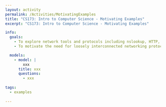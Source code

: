 ```yaml
---
layout: activity
permalink: /Activities/MotivatingExamples
title: "CS173: Intro to Computer Science - Motivating Examples"
excerpt: "CS173: Intro to Computer Science - Motivating Examples"

info:
  goals: 
    - To explore network tools and protocols including nslookup, HTTP, and traceroute
    - To motivate the need for loosely interconnected networking protocols to provide different but compatible levels of service

  models:
    - model: |
        xxx
      title: xxx
      questions:
        - xxx
          
tags:
  - examples
 
---
```


